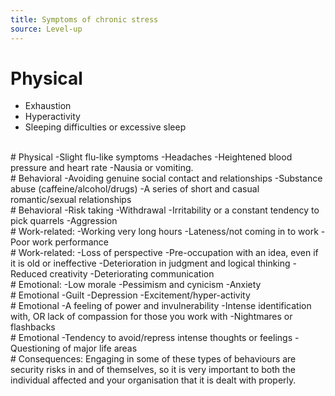 ```yaml
---
title: Symptoms of chronic stress
source: Level-up
---
```

# Physical
- Exhaustion
- Hyperactivity
- Sleeping difficulties or excessive sleep
<br>
# Physical
-Slight flu-like symptoms
-Headaches
-Heightened blood pressure and heart rate
-Nausia or vomiting.
<br>
# Behavioral
-Avoiding genuine social contact and relationships
-Substance abuse (caffeine/alcohol/drugs)
-A series of short and casual romantic/sexual relationships
<br>
# Behavioral
-Risk taking
-Withdrawal
-Irritability or a constant tendency to pick quarrels
-Aggression
<br>
# Work-related:
-Working very long hours
-Lateness/not coming in to work
-Poor work performance
<br>
# Work-related:
-Loss of perspective
-Pre-occupation with an idea, even if it is old or ineffective
-Deterioration in judgment and logical thinking
-Reduced creativity
-Deteriorating communication
<br>
# Emotional:
-Low morale
-Pessimism and cynicism
-Anxiety
<br>
# Emotional
-Guilt
-Depression
-Excitement/hyper-activity
<br>
# Emotional
-A feeling of power and invulnerability
-Intense identification with, OR lack of compassion for those you work with
-Nightmares or flashbacks
<br>
# Emotional
-Tendency to avoid/repress intense thoughts or feelings
-Questioning of major life areas
<br>
# Consequences:
Engaging in some of these types of behaviours are security risks in and of themselves, so it is very important to both the individual affected and your organisation that it is dealt with properly.
